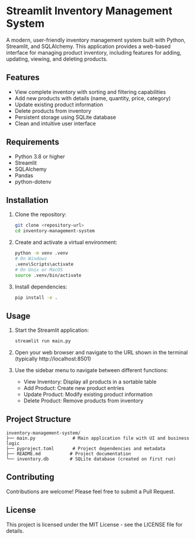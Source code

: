 # Streamlit Inventory Management System

A modern, user-friendly inventory management system built with Python, Streamlit, and SQLAlchemy. This application provides a web-based interface for managing product inventory, including features for adding, updating, viewing, and deleting products.

## Features

- View complete inventory with sorting and filtering capabilities
- Add new products with details (name, quantity, price, category)
- Update existing product information
- Delete products from inventory
- Persistent storage using SQLite database
- Clean and intuitive user interface

## Requirements

- Python 3.8 or higher
- Streamlit
- SQLAlchemy
- Pandas
- python-dotenv

## Installation

1. Clone the repository:
   ```bash
   git clone <repository-url>
   cd inventory-management-system
   ```

2. Create and activate a virtual environment:
   ```bash
   python -m venv .venv
   # On Windows
   .venv\Scripts\activate
   # On Unix or MacOS
   source .venv/bin/activate
   ```

3. Install dependencies:
   ```bash
   pip install -e .
   ```

## Usage

1. Start the Streamlit application:
   ```bash
   streamlit run main.py
   ```

2. Open your web browser and navigate to the URL shown in the terminal (typically http://localhost:8501)

3. Use the sidebar menu to navigate between different functions:
   - View Inventory: Display all products in a sortable table
   - Add Product: Create new product entries
   - Update Product: Modify existing product information
   - Delete Product: Remove products from inventory

## Project Structure

```
inventory-management-system/
├── main.py              # Main application file with UI and business logic
├── pyproject.toml       # Project dependencies and metadata
├── README.md           # Project documentation
└── inventory.db        # SQLite database (created on first run)
```

## Contributing

Contributions are welcome! Please feel free to submit a Pull Request.

## License

This project is licensed under the MIT License - see the LICENSE file for details.